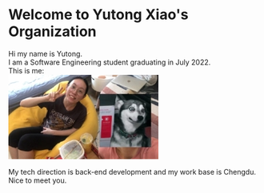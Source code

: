 # Welcome to Yutong Xiao's Organization

Hi my name is Yutong.  
I am a Software Engineering student graduating in July 2022.  
This is me:  
![pic](https://raw.githubusercontent.com/gtb-2022-xiao-yutong/.github/main/assets/pic.jpg)  
  
My tech direction is back-end development and my work base is Chengdu.  
Nice to meet you.  
